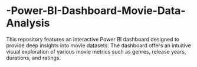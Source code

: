 # -Power-BI-Dashboard-Movie-Data-Analysis
This repository features an interactive Power BI dashboard designed to provide deep insights into movie datasets. The dashboard offers an intuitive visual exploration of various movie metrics such as genres, release years, durations, and ratings.
